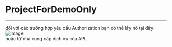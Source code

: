 # ProjectForDemoOnly
---
đối với các trường hợp yêu cầu Authorization bạn có thể lấy nó tại đây:
<br/>
![image](https://github.com/rudeusMSK/MyAnimeList_API/assets/160387470/da05b82b-b09b-4940-a0e3-fac954c64442)
<br/>
hoặc từ nhà cung cấp dịch vụ của API.
